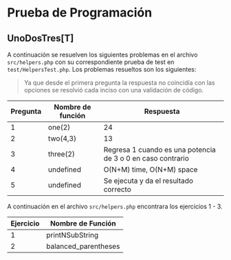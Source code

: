 # Prueba de Programación  
## UnoDosTres[T]

A continuación se resuelven los siguientes problemas en el archivo `src/helpers.php` con su correspondiente prueba de test en `test/HelpersTest.php`. Los problemas resueltos son los siguientes:

> Ya que desde el primera pregunta la respuesta no coincidía con las opciones se resolvió cada inciso con una validación de código.

| Pregunta | Nombre de función | Respuesta      |
|----------|-------------------|----------------|
| 1        | one(2)            | 24             |
| 2        | two(4,3)          | 13             |
| 3        | three(2)          | Regresa 1 cuando es una potencia de 3 o 0 en caso contrario |
| 4        | undefined         | O(N+M) time, O(N+M) space |
| 5        | undefined         | Se ejecuta y da el resultado correcto |

A continuación en el archivo `src/helpers.php` encontrara los ejercicios 1 - 3.

| Ejercicio | Nombre de Función |
|-----------|-------------------|
| 1 | printNSubString |
| 2 | balanced_parentheses 
